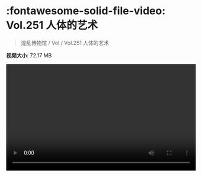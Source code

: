 # :fontawesome-solid-file-video: Vol.251 人体的艺术

> 混乱博物馆 / Vol / Vol.251 人体的艺术

**视频大小**: 72.17 MB

<video id="V-dac99c69232792db4db03e465b1aaf09" width="512" height="288" preload="none" playsinline webkit-playsinline></video>
